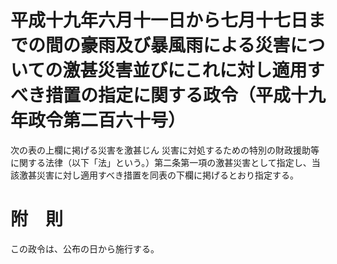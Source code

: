 # 平成十九年六月十一日から七月十七日までの間の豪雨及び暴風雨による災害についての激甚災害並びにこれに対し適用すべき措置の指定に関する政令（平成十九年政令第二百六十号）
次の表の上欄に掲げる災害を激甚じん
災害に対処するための特別の財政援助等に関する法律（以下「法」という。）第二条第一項の激甚災害として指定し、当該激甚災害に対し適用すべき措置を同表の下欄に掲げるとおり指定する。
# 附　則
この政令は、公布の日から施行する。
